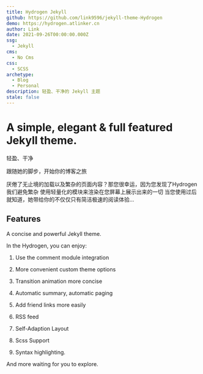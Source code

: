 ```yaml
---
title: Hydrogen Jekyll
github: https://github.com/link9596/jekyll-theme-Hydrogen
demo: https://hydrogen.atlinker.cn
author: Link
date: 2021-09-26T00:00:00.000Z
ssg:
  - Jekyll
cms:
  - No Cms
css:
  - SCSS
archetype:
  - Blog
  - Personal
description: 轻盈、干净的 Jekyll 主题
stale: false
---
```


# A simple, elegant & full featured Jekyll theme.

轻盈、干净

跟随她的脚步，开始你的博客之旅

厌倦了无止境的加载以及繁杂的页面内容？那您很幸运，因为您发现了Hydrogen
我们避免繁杂 使用轻量化的模块来渲染在您屏幕上展示出来的一切
当您使用过后就知道，她带给你的不仅仅只有简洁极速的阅读体验...

## Features

A concise and powerful Jekyll theme.

In the Hydrogen, you can enjoy:

1. Use the comment module integration

2. More convenient custom theme options

3. Transition animation more concise

4. Automatic summary, automatic paging

5. Add friend links more easily

6. RSS feed

7. Self-Adaption Layout

8. Scss Support

9. Syntax highlighting.

And more waiting for you to explore.
